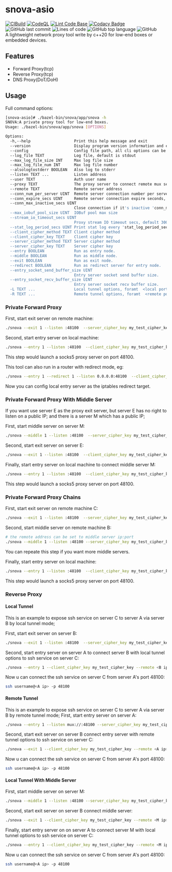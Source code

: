# snova-asio
[![CIBuild](https://github.com/yinqiwen/snova-asio/actions/workflows/ci.yaml/badge.svg?branch=dev)](https://github.com/yinqiwen/snova-asio/actions/workflows/ci.yaml) [![CodeQL](https://github.com/yinqiwen/snova-asio/actions/workflows/codeql.yaml/badge.svg)](https://github.com/yinqiwen/snova-asio/actions/workflows/codeql.yaml) [![Lint Code Base](https://github.com/yinqiwen/snova-asio/actions/workflows/super-linter.yaml/badge.svg)](https://github.com/yinqiwen/snova-asio/actions/workflows/super-linter.yaml) [![Codacy Badge](https://app.codacy.com/project/badge/Grade/c71b81fecb5e479da6489406bc32894d)](https://www.codacy.com/gh/yinqiwen/snova-asio/dashboard?utm_source=github.com&amp;utm_medium=referral&amp;utm_content=yinqiwen/snova-asio&amp;utm_campaign=Badge_Grade) ![GitHub last commit](https://img.shields.io/github/last-commit/yinqiwen/snova-asio) ![Lines of code](https://img.shields.io/tokei/lines/github/yinqiwen/snova-asio) ![GitHub top language](https://img.shields.io/github/languages/top/yinqiwen/snova-asio) ![GitHub](https://img.shields.io/github/license/yinqiwen/snova-asio?color=brightgreen)   
A lightweight network proxy tool write by c++20 for low-end boxes or embedded devices.

## Features
- Forward Proxy(tcp)
- Reverse Proxy(tcp)
- DNS Proxy(DoT/DoH)

## Usage
Full command options: 
```bash
[snova-asio]# ./bazel-bin/snova/app/snova -h
SNOVA:A private proxy tool for low-end boxes.
Usage: ./bazel-bin/snova/app/snova [OPTIONS]

Options:
  -h,--help                   Print this help message and exit
  --version                   Display program version information and exit
  --config                    Config file path, all cli options can be set into a toml file as the config.
  --log_file TEXT             Log file, default is stdout
  --max_log_file_size INT     Max log file size
  --max_log_file_num INT      Max log file number
  --alsologtostderr BOOLEAN   Also log to stderr
  --listen TEXT ...           Listen address
  --user TEXT                 Auth user name
  --proxy TEXT                The proxy server to connect remote mux server.
  --remote TEXT               Remote server address
  --conn_num_per_server UINT  Remote server connection number per server.
  --conn_expire_secs UINT     Remote server connection expire seconds, default 1800s.
  --conn_max_inactive_secs UINT
                              Close connection if it's inactive 'conn_max_inactive_secs' ago.
  --max_iobuf_pool_size UINT  IOBuf pool max size
  --stream_io_timeout_secs UINT
                              Proxy stream IO timeout secs, default 300s
  --stat_log_period_secs UINT Print stat log every 'stat_log_period_secs', set it to 0 to disable stat log.
  --client_cipher_method TEXT Client cipher method
  --client_cipher_key TEXT    Client cipher key
  --server_cipher_method TEXT Server cipher method
  --server_cipher_key TEXT    Server cipher key
  --entry BOOLEAN             Run as entry node.
  --middle BOOLEAN            Run as middle node.
  --exit BOOLEAN              Run as exit node.
  --redirect BOOLEAN          Run as redirect server for entry node.
  --entry_socket_send_buffer_size UINT
                              Entry server socket send buffer size.
  --entry_socket_recv_buffer_size UINT
                              Entry server socket recv buffer size.
  -L TEXT ...                 Local tunnel options, foramt  <local port>:<remote host>:<remote port>, only works with entry node.
  -R TEXT ...                 Remote tunnel options, foramt  <remote port>:<local host>:<local port>, only works with exit node.
```

### Private Forward Proxy
First, start exit server on remote machine:   
```bash
./snova --exit 1 --listen :48100  --server_cipher_key my_test_cipher_key
```

Second, start entry server on local machine:
```bash
./snova --entry 1 --listen :48100  --client_cipher_key my_test_cipher_key --remote <exit_node_ip>:<exit_node_port>
```
This step would launch a socks5 proxy server on port 48100.

This tool can also run in a router with redirect mode, eg:  
```bash
./snova --entry 1 --redirect 1 --listen 0.0.0.0:48100  --client_cipher_key my_test_cipher_key --remote <exit_node_ip>:<exit_node_port>
```
Now you can config local entry server as the iptables redirect target.

### Private Forward Proxy With Middle Server
If you want use server E as the proxy exit server, but server E has no right to listen on a public IP; and there is a server M which has a public IP;  

First, start middle server on server M:   
```bash
./snova --middle 1 --listen :48100  --server_cipher_key my_test_cipher_key
```

Second, start exit server on server E:
```bash
./snova --exit 1 --listen :48100  --client_cipher_key my_test_cipher_key --remote <M IP>:48100  --user bob
```

Finally, start entry server on local machine to connect middle server M: 
```bash
./snova --entry 1 --listen :48100  --client_cipher_key my_test_cipher_key --remote <M IP>:48100 --user bob
```
This step would launch a socks5 proxy server on port 48100.



### Private Forward Proxy Chains
First, start exit server on remote machine C:   
```bash
./snova --exit 1 --listen :48100  --server_cipher_key my_test_cipher_key
```

Second, start middle server on remote machine B:
```bash
# the remote address can be set to middle server ip:port
./snova --middle 1 --listen :48100 --server_cipher_key my_test_cipher_key --client_cipher_key my_test_cipher_key --remote <exit_node_ip>:<exit_node_port>
```
You can repeate this step if you want more middle servers.

Finally, start entry server on local machine: 
```bash
./snova --entry 1 --listen :48100  --client_cipher_key my_test_cipher_key --remote <middle_node_ip>:<middle_node_port>
```
This step would launch a socks5 proxy server on port 48100.


### Reverse Proxy
#### Local Tunnel
This is an example to expose ssh service on server C to server A via server B by local tunnel mode;

First, start exit server on server B:   
```bash
./snova --exit 1 --listen :48100  --server_cipher_key my_test_cipher_key
```
Second, start entry server on server A to connect server B with local tunnel options to ssh service on server C:
```bash
./snova --entry 1 --client_cipher_key my_test_cipher_key --remote <B ip>:48100 -L 48100:<C ip>:22
```

Now u can connect the ssh service on server C from server A's port 48100:
```bash
ssh username@<A ip> -p 48100
```

#### Remote Tunnel
This is an example to expose ssh service on server C to server A via server B by remote tunnel mode;
First, start entry server on server A:   
```bash
./snova --entry 1 --listen mux://:48100 --server_cipher_key my_test_cipher_key 
```
Second, start exit server on server B connect entry server with remote tunnel options to ssh service on server C:
```bash
./snova --exit 1 --client_cipher_key my_test_cipher_key --remote <A ip>:48100 -R 48100:<C ip>:22
```

Now u can connect the ssh service on server C from server A's port 48100:
```bash
ssh username@<A ip> -p 48100
```

#### Local Tunnel With Middle Server

First, start middle server on server M:   
```bash
./snova --middle 1 --listen :48100 --server_cipher_key my_test_cipher_key 
```

Second, start exit server on server B connect middle server:
```bash
./snova --exit 1 --client_cipher_key my_test_cipher_key --remote <M ip>:48100
```

Finally, start entry server on on server A to connect server M with local tunnel options to ssh service on server C:
```bash
./snova --entry 1 --client_cipher_key my_test_cipher_key --remote <M ip>:48100 -L 48100:<C ip>:22
```

Now u can connect the ssh service on server C from server A's port 48100:
```bash
ssh username@<A ip> -p 48100
```



